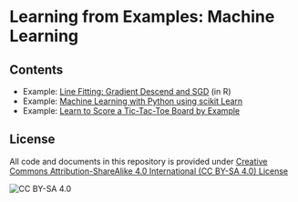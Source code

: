 <!-- #region -->
# Learning from Examples: Machine Learning

## Contents


* Example: [Line Fitting: Gradient Descend and SGD](https://nbviewer.jupyter.org/github/mhahsler/CS7320-AI/blob/master/ML/line_fitting.ipynb) (in R)
* Example: [Machine Learning with Python using scikit Learn](https://nbviewer.jupyter.org/github/mhahsler/CS7320-AI/blob/master/ML/ML_example.ipynb)
* Example: [Learn to Score a Tic-Tac-Toe Board by Example](https://nbviewer.jupyter.org/github/mhahsler/CS7320-AI/blob/master/ML/ML_for_tictactoe.ipynb)


## License
All code and documents in this repository is provided under [Creative Commons Attribution-ShareAlike 4.0 International (CC BY-SA 4.0) License](https://creativecommons.org/licenses/by-sa/4.0/)

![CC BY-SA 4.0](https://licensebuttons.net/l/by-sa/3.0/88x31.png)
<!-- #endregion -->
